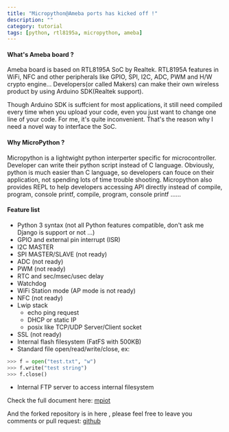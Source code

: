```yaml
---
title: "Micropython@Ameba ports has kicked off !"
description: ""
category: tutorial
tags: [python, rtl8195a, micropython, ameba]
---
```


#### What's Ameba board ? ####

Ameba board is based on RTL8195A SoC by Realtek. RTL8195A features in WiFi, NFC and other peripherals like GPIO, SPI, I2C, ADC, PWM and H/W crypto engine... Developers(or called Makers) can make their own wireless product by using Arduino SDK(Realtek support).

Though Arduino SDK is suffcient for most applications, it still need compiled every time when you upload your code, even you just want to change one line of your code. For me, it's quite inconvenient. That's the reason why I need a novel way to interface the SoC.

#### Why MicroPython ? ####

Micropython is a lightwight python interperter specific for microcontroller. Developer can write their python script instead of C language. Obviously, python is much easier than C language, so developers can fouce on their application, not spending lots of time trouble shooting. Micropython also provides REPL to help developers accessing API directly instead of compile, program, console printf, compile, program, console printf ......

#### Feature list ####

* Python 3 syntax (not all Python features compatible, don't ask me Django is support or not ...)
* GPIO and external pin interrupt (ISR)
* I2C MASTER
* SPI MASTER/SLAVE (not ready)
* ADC (not ready)
* PWM (not ready)
* RTC and sec/msec/usec delay
* Watchdog
* WiFi Station mode  (AP mode is not ready)
* NFC (not ready)
* Lwip stack
    * echo ping request
    * DHCP or static IP
    * posix like TCP/UDP Server/Client socket 
* SSL (not ready)
* Internal flash filesystem (FatFS with 500KB)
* Standard file open/read/write/close, ex:

``` python
>>> f = open("test.txt", "w")
>>> f.write("test string")
>>> f.close()
```

* Internal FTP server to access internal filesystem

Check the full document here: [mpiot](http://cwyark.github.io/mpiot)

And the forked repository is in here , please feel free to leave you comments or pull request: [github](https://github.com/cwyark/micropython)
